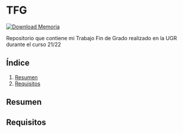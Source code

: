 # TFG

[![Download Memoria](https://img.shields.io/badge/Download-PDF-brightgreen.svg)](https://github.com/Mario-Carmona/TFG/raw/main/Memoria/proyecto.pdf)

Repositorio que contiene mi Trabajo Fin de Grado realizado en la UGR durante el curso 21/22

## Índice

1. [Resumen](#resumen)
1. [Requisitos](#requisitos)

## Resumen



## Requisitos



